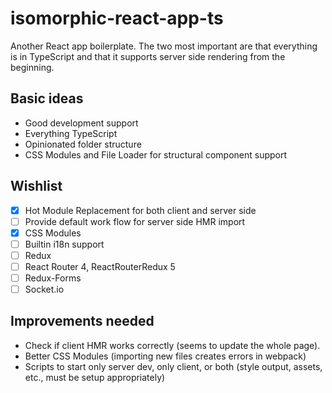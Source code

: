 # isomorphic-react-app-ts

Another React app boilerplate. The two most important are that everything is in TypeScript and that it supports server side rendering from the beginning.

## Basic ideas

- Good development support
- Everything TypeScript
- Opinionated folder structure
- CSS Modules and File Loader for structural component support

## Wishlist

- [x] Hot Module Replacement for both client and server side
- [ ] Provide default work flow for server side HMR import
- [x] CSS Modules
- [ ] Builtin i18n support
- [ ] Redux
- [ ] React Router 4, ReactRouterRedux 5
- [ ] Redux-Forms
- [ ] Socket.io

## Improvements needed

- Check if client HMR works correctly (seems to update the whole page).
- Better CSS Modules (importing new files creates errors in webpack)
- Scripts to start only server dev, only client, or both (style output, assets, etc., must be setup appropriately)

